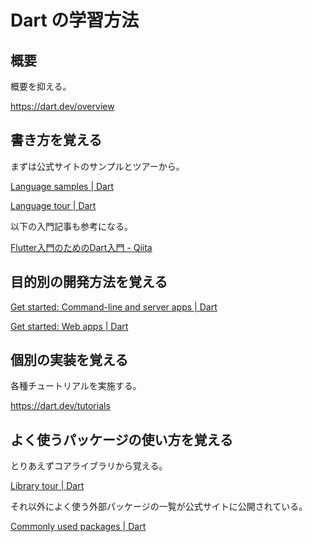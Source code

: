 # Dart の学習方法

## 概要

概要を抑える。

https://dart.dev/overview

## 書き方を覚える

まずは公式サイトのサンプルとツアーから。

[Language samples | Dart](https://dart.dev/samples)

[Language tour | Dart](https://dart.dev/guides/language/language-tour)

以下の入門記事も参考になる。

[Flutter入門のためのDart入門 - Qiita](https://qiita.com/teradonburi/items/913fb8c311b9f2bdb1dd)

## 目的別の開発方法を覚える

[Get started: Command-line and server apps | Dart](https://dart.dev/tutorials/server/get-started)

[Get started: Web apps | Dart](https://dart.dev/tutorials/web/get-started)

## 個別の実装を覚える

各種チュートリアルを実施する。

https://dart.dev/tutorials

## よく使うパッケージの使い方を覚える

とりあえずコアライブラリから覚える。

[Library tour | Dart](https://dart.dev/guides/libraries/library-tour)

それ以外によく使う外部パッケージの一覧が公式サイトに公開されている。

[Commonly used packages | Dart](https://dart.dev/guides/libraries/useful-libraries)
